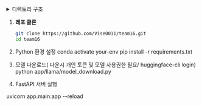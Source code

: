 <details> <summary> 디렉토리 구조 </summary>
git  파일을 다운로드 하셨으면
python /root/16_team/app/llama/model_download.py 파일을 실행시켜서 모델을 다운로드 해주세요(40GB)


16_team/
├── .env                        ←환경 변수
├── readne.md
├── requirment.py
├── static/                    ← JS, CSS 파일
│   ├── css/
│   │   └── first_page.css
│   │   └── second_page.css
│   └── js/
│       └── first_page.js
│       └── second_page.js
│       └── main.js             ← 추천을 위한 함수
├── app/
│   ├── main.py                ← FastAPI 엔트리 포인트
│   ├── templates/            ← HTML 템플릿``
│   │   └── first_page.html
│   │   └── second_page.html
│   ├── services/             ← 알고리즘 로직 (추천, LLM 호출 등)
│   │   └── __init__.py
│   │   ├── condition_weight.py
│   │   └── recommender.py
│   │   └── site2_recommender.py
│   │   └── hf_llm.py
│   ├── api/
│   │   └── v1/
│   │       └── endpoints/
│   │           └── condition_weight.py
│   │           └── menu.py
│   │           └── menu_recommend.py
│   │           └── order.py
│   │           └── prompt.py
│   │           └── user_input.py
│   ├── llama/
│   │   └── __init__.py
│   │   └── model_runner.py
│   │   └── llama-3.1-8B-Instruct/
│   ├── db/
│   │   └── models/
│   │       └── menu.py
│   │       └── user_inputs.py
│   │   └── database.py
│   ├── __init__.py
│   ├── config.py
│   └── main.py 
├── data/
│   │  └── non_var/
│   │  └── site1_db/
│   │       └── alcohol.json
│   │       └── category.json
│   │       └── people.json
│   │       └── price.json
│   │       └── rain.json
│   │       └── season.json
│   │       └── time.json
│   │  └── site2_db/
│   │  └── var/
│   ├── data_to_db.py
│   └── summation.py
</details>

1. **레포 클론**
   ```bash
   git clone https://github.com/Vise0011/team16.git
   cd team16

2. Python 환경 설정
conda activate your-env
pip install -r requirements.txt

3. 모델 다운로드( 다운시 개인 토큰 및 모델 사용권한 필요/ huggingface-cli login)
python app/llama/model_download.py

4. FastAPI 서버 실행

uvicorn app.main:app --reload

